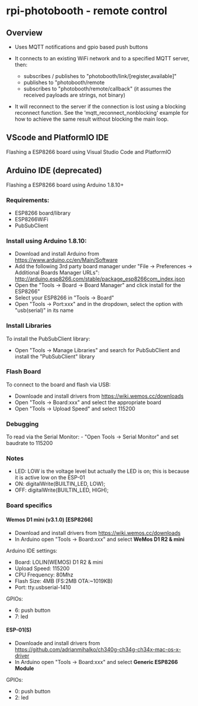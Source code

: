 # rpi-photobooth - remote control
## Overview
- Uses MQTT notifications and gpio based push buttons

- It connects to an existing WiFi network and to a specified MQTT server, then:
    - subscribes / publishes to "photobooth/link/[register,available]"
    - publishes to "photobooth/remote
    - subscribes to "photobooth/remote/callback"
    (it assumes the received payloads are strings, not binary)

- It will reconnect to the server if the connection is lost using a blocking
reconnect function. See the 'mqtt_reconnect_nonblocking' example for how to
achieve the same result without blocking the main loop.

## VScode and PlatformIO IDE
Flashing a ESP8266 board using Visual Studio Code and PlatformIO

## Arduino IDE (deprecated)
Flashing a ESP8266 board using Arduino 1.8.10+
### Requirements:
- ESP8266 board/library
- ESP8266WiFi
- PubSubClient
### Install using Arduino 1.8.10:
- Download and install Arduino from https://www.arduino.cc/en/Main/Software
- Add the following 3rd party board manager under "File -> Preferences -> Additional Boards Manager URLs":
    http://arduino.esp8266.com/stable/package_esp8266com_index.json
- Open the "Tools -> Board -> Board Manager" and click install for the ESP8266"
- Select your ESP8266 in "Tools -> Board"
- Open "Tools → Port:xxx" and in the dropdown, select the option with "usb(serial)" in its name

### Install Libraries
To install the PubSubClient library:
- Open "Tools → Manage Libraries" and search for PubSubClient and install the "PubSubClient" library

### Flash Board
To connect to the board and flash via USB:
- Downloade and install drivers from https://wiki.wemos.cc/downloads
- Open "Tools → Board:xxx" and select the appropriate board
- Open "Tools → Upload Speed" and select 115200

### Debugging
To read via the Serial Monitor:
    - "Open Tools → Serial Monitor" and set baudrate to 115200
    
### Notes
- LED: LOW is the voltage level but actually the LED is on; this is because it is active low on the ESP-01
- ON:  digitalWrite(BUILTIN_LED, LOW); 
- OFF: digitalWrite(BUILTIN_LED, HIGH);

### Board specifics
#### **Wemos D1 mini (v3.1.0) [ESP8266]**
- Download and install drivers from https://wiki.wemos.cc/downloads
- In Arduino open "Tools → Board:xxx" and select **WeMos D1 R2 & mini**

Arduino IDE settings:
 - Board: LOLIN(WEMOS) D1 R2 & mini
 - Upload Speed: 115200
 - CPU Frequency: 80Mhz
 - Flash Size: 4MB (FS:2MB OTA:~1019KB)
 - Port: tty.usbserial-1410

GPIOs:
 - 6: push button
 - 7: led

 #### **ESP-01(S)**
 - Downloade and install drivers from https://github.com/adrianmihalko/ch340g-ch34g-ch34x-mac-os-x-driver
 - In Arduino open "Tools → Board:xxx" and select **Generic ESP8266 Module** 
 
 GPIOs:
 - 0: push button
 - 2: led
